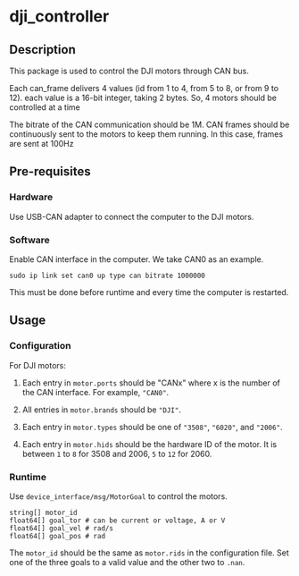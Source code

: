 # dji_controller

## Description

This package is used to control the DJI motors through CAN bus.

Each can_frame delivers 4 values (id from 1 to 4, from 5 to 8, or from 9 to 12). each value is a 16-bit integer, taking 2 bytes. So, 4 motors should be controlled at a time

The bitrate of the CAN communication should be 1M. CAN frames should be continuously sent to the motors to keep them running. In this case, frames are sent at 100Hz

## Pre-requisites

### Hardware

Use USB-CAN adapter to connect the computer to the DJI motors.

### Software

Enable CAN interface in the computer. We take CAN0 as an example.

```shell
sudo ip link set can0 up type can bitrate 1000000
```

This must be done before runtime and every time the computer is restarted.

## Usage

### Configuration

For DJI motors:

1. Each entry in `motor.ports` should be "CANx" where x is the number of the CAN interface. For example, `"CAN0"`.

2. All entries in `motor.brands` should be `"DJI"`.

3. Each entry in `motor.types` should be one of `"3508"`, `"6020"`, and `"2006"`.

4. Each entry in `motor.hids` should be the hardware ID of the motor. It is between `1` to `8` for 3508 and 2006, `5` to `12` for 2060.

### Runtime

Use `device_interface/msg/MotorGoal` to control the motors.

```
string[] motor_id
float64[] goal_tor # can be current or voltage, A or V
float64[] goal_vel # rad/s
float64[] goal_pos # rad
```

The `motor_id` should be the same as `motor.rids` in the configuration file. Set one of the three goals to a valid value and the other two to `.nan`.